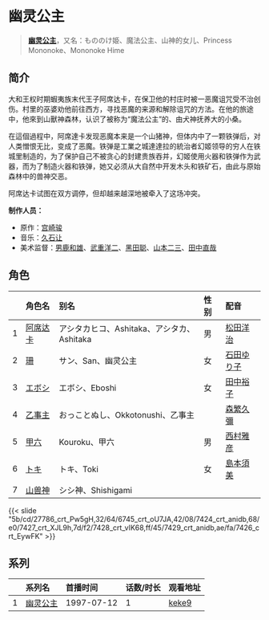 # 幽灵公主


> <u>**[幽灵公主](http://bgm.tv/subject/310)**</u>，又名：もののけ姫、魔法公主、山神的女儿、Princess Mononoke、Mononoke Hime

## 简介


大和王权时期蝦夷族末代王子阿席达卡，在保卫他的村庄时被一恶魔诅咒受不治创伤。村里的巫婆劝他前往西方，寻找恶魔的来源和解除诅咒的方法。在他的旅途中，他來到山獸神森林，认识了被称为“魔法公主”的、由犬神抚养大的小桑。

在這個過程中，阿席達卡发现恶魔本来是一个山猪神，但体内中了一颗铁弹后，对人类憎恨无比，变成了恶魔。铁弹是工業之城達達拉的統治者幻姬领导的穷人在铁城里制造的，为了保护自己不被贪心的封建贵族吞并，幻姬使用火器和铁弹作为武器，而为了制造火器和铁弹，她又必须从大自然中开发木头和铁矿石，由此与原始森林中的兽神交恶。

阿席达卡试图在双方调停，但却越来越深地被牵入了这场冲突。

**制作人员：**
- 原作：[宫崎骏](http://bgm.tv/person/1040)
- 音乐：[久石让](http://bgm.tv/person/1638)
- 美术监督：[男鹿和雄](http://bgm.tv/person/11681)、[武重洋二](http://bgm.tv/person/11682)、[黑田聪](http://bgm.tv/person/30189)、[山本二三](http://bgm.tv/person/3471)、[田中直哉](http://bgm.tv/person/15441)

## 角色

|     |   角色名   |   别名  | 性别 |  配音  |
|:--- |:------  |:----      |:---  |:--   |
| 1 | [阿席达卡](http://bgm.tv/character/27786) | アシタカヒコ、Ashitaka、アシタカ、Ashitaka | 男 | [松田洋治](http://bgm.tv/person/4532) |
| 2 | [珊](http://bgm.tv/character/6745) | サン、San、幽灵公主 | 女 | [石田ゆり子](http://bgm.tv/person/4522) |
| 3 | [エボシ](http://bgm.tv/character/7424) | エボシ、Eboshi | 女 | [田中裕子](http://bgm.tv/person/4521) |
| 4 | [乙事主](http://bgm.tv/character/7427) | おっことぬし、Okkotonushi、乙事主 |  | [森繁久彌](http://bgm.tv/person/4520) |
| 5 | [甲六](http://bgm.tv/character/7428) | Kouroku、甲六 | 男 | [西村雅彦](http://bgm.tv/person/4519) |
| 6 | [トキ](http://bgm.tv/character/7429) | トキ、Toki | 女 | [島本須美](http://bgm.tv/person/4182) |
| 7 | [山兽神](http://bgm.tv/character/7426) | シシ神、Shishigami |  |  |

{{< slide "5b/cd/27786_crt_Pw5gH,32/64/6745_crt_oU7JA,42/08/7424_crt_anidb,68/e0/7427_crt_XJL9h,7d/f2/7428_crt_vIK68,ff/45/7429_crt_anidb,ae/fa/7426_crt_EywFK" >}}

## 系列

|     | 系列名  | 首播时间       | 话数/时长 | 观看地址                                                     |
| :-- | :--- | :--------- | :---- | :------------------------------------------------------- |
| 1   |[幽灵公主](https://bgm.tv/subject/310)| 1997-07-12 | 1     | [keke9](https://www.keke9.app/play/178909-4-178373.html) |



